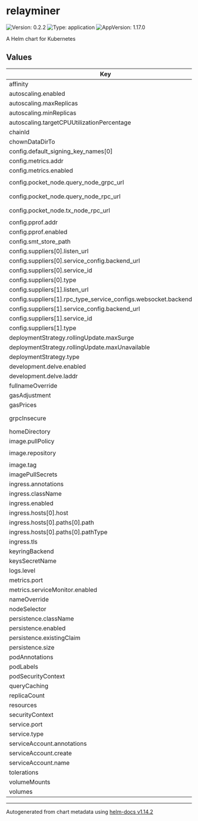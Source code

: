# relayminer

![Version: 0.2.2](https://img.shields.io/badge/Version-0.2.2-informational?style=flat-square) ![Type: application](https://img.shields.io/badge/Type-application-informational?style=flat-square) ![AppVersion: 1.17.0](https://img.shields.io/badge/AppVersion-1.17.0-informational?style=flat-square)

A Helm chart for Kubernetes

## Values

| Key | Type | Default | Description |
|-----|------|---------|-------------|
| affinity | object | `{}` |  |
| autoscaling.enabled | bool | `false` |  |
| autoscaling.maxReplicas | int | `100` |  |
| autoscaling.minReplicas | int | `1` |  |
| autoscaling.targetCPUUtilizationPercentage | int | `80` |  |
| chainId | string | `"pocket"` |  |
| chownDataDirTo | string | `""` |  |
| config.default_signing_key_names[0] | string | `"supplier1"` |  |
| config.metrics.addr | string | `":9090"` |  |
| config.metrics.enabled | bool | `true` |  |
| config.pocket_node.query_node_grpc_url | string | `"tcp://poktroll-validator:9090"` |  |
| config.pocket_node.query_node_rpc_url | string | `"tcp://poktroll-validator:26657"` |  |
| config.pocket_node.tx_node_rpc_url | string | `"tcp://poktroll-validator:26657"` |  |
| config.pprof.addr | string | `"localhost:6060"` |  |
| config.pprof.enabled | bool | `true` |  |
| config.smt_store_path | string | `"smt_stores"` |  |
| config.suppliers[0].listen_url | string | `"http://0.0.0.0:8545"` |  |
| config.suppliers[0].service_config.backend_url | string | `"http://anvil:8547/"` |  |
| config.suppliers[0].service_id | string | `"anvil"` |  |
| config.suppliers[0].type | string | `"http"` |  |
| config.suppliers[1].listen_url | string | `"ws://0.0.0.0:8545"` |  |
| config.suppliers[1].rpc_type_service_configs.websocket.backend_url | string | `"ws://anvil:8547/"` |  |
| config.suppliers[1].service_config.backend_url | string | `"http://anvil:8547/"` |  |
| config.suppliers[1].service_id | string | `"anvilws"` |  |
| config.suppliers[1].type | string | `"http"` |  |
| deploymentStrategy.rollingUpdate.maxSurge | string | `"25%"` |  |
| deploymentStrategy.rollingUpdate.maxUnavailable | string | `"25%"` |  |
| deploymentStrategy.type | string | `"RollingUpdate"` |  |
| development.delve.enabled | bool | `false` |  |
| development.delve.laddr | string | `":40004"` |  |
| fullnameOverride | string | `""` |  |
| gasAdjustment | float | `1.5` |  |
| gasPrices | string | `"0.0001upokt"` |  |
| grpcInsecure | bool | `false` | grpc-insecure |
| homeDirectory | string | `"/root/.pocket"` |  |
| image.pullPolicy | string | `"IfNotPresent"` |  |
| image.repository | string | `"ghcr.io/pokt-network/pocketd"` |  |
| image.tag | string | `"latest"` |  |
| imagePullSecrets | list | `[]` |  |
| ingress.annotations | object | `{}` |  |
| ingress.className | string | `""` |  |
| ingress.enabled | bool | `false` |  |
| ingress.hosts[0].host | string | `"chart-example.local"` |  |
| ingress.hosts[0].paths[0].path | string | `"/"` |  |
| ingress.hosts[0].paths[0].pathType | string | `"ImplementationSpecific"` |  |
| ingress.tls | list | `[]` |  |
| keyringBackend | string | `"test"` |  |
| keysSecretName | string | `""` |  |
| logs.level | string | `"info"` |  |
| metrics.port | int | `9090` |  |
| metrics.serviceMonitor.enabled | bool | `false` |  |
| nameOverride | string | `""` |  |
| nodeSelector | object | `{}` |  |
| persistence.className | string | `""` |  |
| persistence.enabled | bool | `false` |  |
| persistence.existingClaim | string | `""` |  |
| persistence.size | string | `"1Gi"` |  |
| podAnnotations | object | `{}` |  |
| podLabels | object | `{}` |  |
| podSecurityContext | object | `{}` |  |
| queryCaching | bool | `false` |  |
| replicaCount | int | `1` |  |
| resources | object | `{}` |  |
| securityContext | object | `{}` |  |
| service.port | int | `8545` |  |
| service.type | string | `"ClusterIP"` |  |
| serviceAccount.annotations | object | `{}` |  |
| serviceAccount.create | bool | `true` |  |
| serviceAccount.name | string | `""` |  |
| tolerations | list | `[]` |  |
| volumeMounts | list | `[]` |  |
| volumes | list | `[]` |  |

----------------------------------------------
Autogenerated from chart metadata using [helm-docs v1.14.2](https://github.com/norwoodj/helm-docs/releases/v1.14.2)
